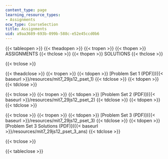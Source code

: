 ```yaml
---
content_type: page
learning_resource_types:
- Assignments
ocw_type: CourseSection
title: Assignments
uid: a9aa3689-693b-099b-588c-e52e45ccd0b6
---
```


{{< tableopen >}}
{{< theadopen >}}
{{< tropen >}}
{{< thopen >}}
ASSIGNMENTS
{{< thclose >}}
{{< thopen >}}
SOLUTIONS
{{< thclose >}}

{{< trclose >}}

{{< theadclose >}}
{{< tropen >}}
{{< tdopen >}}
[Problem Set 1 (PDF)]({{< baseurl >}}/resources/mit7_29js12_pset_1)
{{< tdclose >}}
{{< tdopen >}}
 
{{< tdclose >}}

{{< trclose >}}
{{< tropen >}}
{{< tdopen >}}
[Problem Set 2 (PDF)]({{< baseurl >}}/resources/mit7_29js12_pset_2)
{{< tdclose >}}
{{< tdopen >}}
 
{{< tdclose >}}

{{< trclose >}}
{{< tropen >}}
{{< tdopen >}}
[Problem Set 3 (PDF)]({{< baseurl >}}/resources/mit7_29js12_pset_3)
{{< tdclose >}}
{{< tdopen >}}
[Problem Set 3 Solutions (PDF)]({{< baseurl >}}/resources/mit7_29js12_pset_3_ans)
{{< tdclose >}}

{{< trclose >}}

{{< tableclose >}}